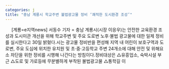 ```yaml
---
categories: j
title: "충남 계룡시 학교주변 불법광고물 정비 ‘쾌적한 도시환경 조성’"
---
```

&nbsp;&nbsp;&nbsp;&nbsp; [계룡=e지역news] 서동수 기자 = 충남 계룡시(시장 이응우)는 안전한 교육환경 조성과 도시미관 개선을 위해 학교주변 및 주요 도로변 노후·불법 광고물에 대한 일제 정비를 실시한다고 30일 밝혔다.시는 광고물 정비반을 편성해 지역 내 어린이 보호구역과 도로변, 주요 도심에 위치한 유치원 및 초·중·고등학교 주변 24개소에 대해 안전 및 위해요소 차단을 위한 정비를 시행해 나간다는 방침이다.정비대상은 △유흥업소, 숙박시설 부근 △도로 및 가로등에 무분별하게 부착된 불법광고물 △통학길 이